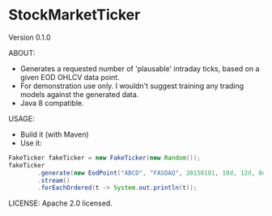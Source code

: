 # StockMarketTicker

Version 0.1.0

ABOUT:
* Generates a requested number of 'plausable' intraday ticks, based on a given EOD OHLCV data point.
* For demonstration use only. I wouldn't suggest training any trading models against the generated data.
* Java 8 compatible.

USAGE:
* Build it (with Maven)
* Use it:
```Java
FakeTicker fakeTicker = new FakeTicker(new Random());
fakeTicker
        .generate(new EodPoint("ABCD", "FASDAQ", 20150101, 10d, 12d, 8d, 11d, 10000d), 100)
        .stream()
        .forEachOrdered(t -> System.out.println(t));
```

LICENSE:
Apache 2.0 licensed.
